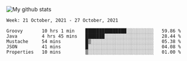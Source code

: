 ![My github stats](https://github-readme-stats.vercel.app/api?username=romvoid95&theme=gruvbox&include_all_commits=true&show_icons=true")

<!--START_SECTION:waka-->
```text
Week: 21 October, 2021 - 27 October, 2021

Groovy       10 hrs 1 min    ███████████████░░░░░░░░░░   59.86 % 
Java         4 hrs 45 mins   ███████░░░░░░░░░░░░░░░░░░   28.44 % 
Mustache     54 mins         █▒░░░░░░░░░░░░░░░░░░░░░░░   05.38 % 
JSON         41 mins         █░░░░░░░░░░░░░░░░░░░░░░░░   04.08 % 
Properties   10 mins         ▒░░░░░░░░░░░░░░░░░░░░░░░░   01.00 % 
```
<!--END_SECTION:waka-->
